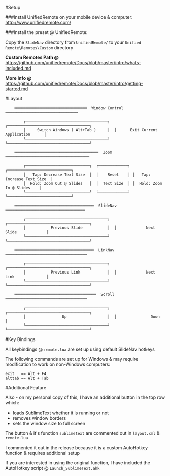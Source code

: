 
#Setup

###Install UnifiedRemote on your mobile device & computer:
http://www.unifiedremote.com/

###Install the preset @ UnifiedRemote:

Copy the `SlideNav` directory from `UnifiedRemote/` to your `Unified Remote\Remotes\Custom` directory

**Custom Remotes Path @**
https://github.com/unifiedremote/Docs/blob/master/intro/whats-included.md

**More Info @**
https://github.com/unifiedremote/Docs/blob/master/intro/getting-started.md

#Layout
```
	════════════════════════════════  Window Control  ════════════════════════════════

		┌────────────────────────────────────┐  ┌────────────────────────────────────┐
		│     Switch Windows ( Alt+Tab )     │  │      Exit Current Application      │
		└────────────────────────────────────┘  └────────────────────────────────────┘

	═════════════════════════════════════  Zoom  ═════════════════════════════════════

		┌────────────────────────────┐  ┌─────────────┐ ┌────────────────────────────┐
		│   Tap: Decrease Text Size  │  │    Reset    │ │   Tap: Increase Text Size  │
		│  Hold: Zoom Out @ Slides   │  │  Text Size  │ │  Hold: Zoom In @ Slides    │
		└────────────────────────────┘  └─────────────┘ └────────────────────────────┘

	═══════════════════════════════════  SlideNav  ═══════════════════════════════════

		┌────────────────────────────────────┐  ┌────────────────────────────────────┐
		│           Previous Slide           │  │             Next Slide             │
		└────────────────────────────────────┘  └────────────────────────────────────┘

	═══════════════════════════════════  LinkNav  ════════════════════════════════════

		┌────────────────────────────────────┐  ┌────────────────────────────────────┐
		│           Previous Link            │  │             Next Link              │
		└────────────────────────────────────┘  └────────────────────────────────────┘

	════════════════════════════════════  Scroll  ════════════════════════════════════

		┌────────────────────────────────────┐  ┌────────────────────────────────────┐
		│                Up                  │  │               Down                 │
		└────────────────────────────────────┘  └────────────────────────────────────┘
```
#Key Bindings

All keybindings @ `remote.lua` are set up using default SlideNav hotkeys

The following commands are set up for Windows & may require modification to work on non-Windows computers:
```
exit   == Alt + F4
alttab == Alt + Tab
```

#Additional Feature

Also - on my personal copy of this, I have an additional button in the top row which:

* loads SublimeText whether it is running or not
* removes window borders
* sets the window size to full screen

The button & it's function `sublimetext` are commented out in `layout.xml` & `remote.lua`

I commented it out in the release because it is a custom AutoHotkey function & requires additional setup

If you are interested in using the original function, I have included the AutoHotkey script @ `Launch_SublimeText.ahk`

